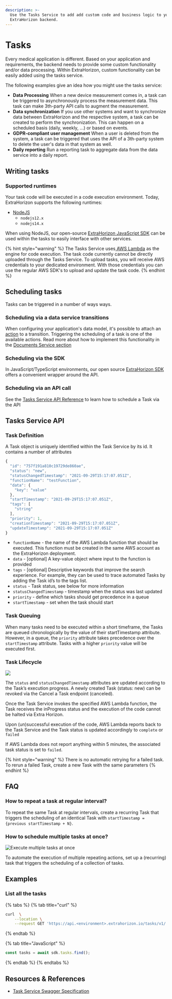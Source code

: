 ```yaml
---
description: >-
  Use the Tasks Service to add add custom code and business logic to your
  ExtraHorizon backend.
---
```


# Tasks

Every medical application is different. Based on your application and requirements, the backend needs to provide some custom functionality and/or data processing. Within ExtraHorizon, custom functionality can be easily added using the tasks service.

The following examples give an idea how you might use the tasks service:

* **Data Processing** When a new device measurement comes in, a task can be triggered to asynchronously process the measurement data. This task can make 3th-party API calls to augment the measurement.
* **Data synchronization** If you use other systems and want to synchronize data between ExtraHorizon and the respective system, a task can be created to perform the synchronization. This can happen on a scheduled basis \(daily, weekly, ...\) or based on events.
* **GDPR-compliant user management** When a user is deleted from the system, a task can be triggered that uses the API of a 3th-party system to delete the user's data in that system as well.
* **Daily reporting** Run a reporting task to aggregate data from the data service into a daily report.

## Writing tasks

### Supported runtimes

Your task code will be executed in a code execution environment. Today, ExtraHorizon supports the following runtimes:

* [NodeJS](https://nodejs.org/en/about/)
  * `nodejs12.x`
  * `nodejs14.x`

When using NodeJS, our open-source [ExtraHorizon JavaScript SDK](https://extrahorizon.github.io/javascript-sdk/#/) can be used within the tasks to easily interface with other services.

{% hint style="warning" %}
The Tasks Service uses[ AWS Lambda](https://aws.amazon.com/lambda/) as the engine for code execution. The task code currently cannot be directly uploaded through the Tasks Service. To upload tasks, you will receive AWS credentials to your dedicated environment. With those credentials you can use the regular AWS SDK's to upload and update the task code.
{% endhint %}

## Scheduling tasks

Tasks can be triggered in a number of ways ways. 

### Scheduling via a data service transitions

When configuring your application's data model, it's possible to attach an [action](data-service.md#transition-actions) to a transition. Triggering the scheduling of a task is one of the available actions. Read more about how to implement this functionality in the [Documents Service section](data-service.md)

### Scheduling via the SDK

In JavaScript/TypeScript environments, our open source [ExtraHorizon SDK ](../extrahorizon-sdk.md)offers a convenient wrapper around the API. 

### Scheduling via an API call

See the [Tasks Service API Reference](https://developers.extrahorizon.io/swagger-ui/?url=https://developers.extrahorizon.io/services/tasks-service/1.0.4/openapi.yaml) to learn how to schedule a Task via the API

## Tasks Service API 

### Task Definition

A Task object is uniquely identified within the Task Service by its id. It contains a number of attributes

```javascript
{
  "id": "757f191a810c19729de860ae",
  "status": "new",
  "statusChangedTimestamp": "2021-09-29T15:17:07.051Z",
  "functionName": "testFunction",
  "data": {
    "key": "value"
  },
  "startTimestamp": "2021-09-29T15:17:07.051Z",
  "tags": [
    "string"
  ],
  "priority": 1,
  "creationTimestamp": "2021-09-29T15:17:07.051Z",
  "updateTimestamp": "2021-09-29T15:17:07.051Z"
}
```

* `functionName` - the name of the AWS Lambda function that should be executed. This function must be created in the same AWS account as the ExtraHorizon deployment.
* `data` - \[optional\] A key-value object where input to the function is provided
* `tags` - \[optional\] Descriptive keywords that improve the search experience. For example, they can be used to trace automated Tasks by adding the Task id’s to the tags list.
* `status` - Task status, see below for more information
* `statusChangedTimestamp` - timestamp when the status was last updated
* `priority` - define which tasks should get precedence in a queue
* `startTimestamp` - set when the task should start

### Task Queuing

When many tasks need to be executed within a short timeframe, the Tasks are queued chronologically by the value of their startTimestamp attribute. However, in a queue, the `priority` attribute takes precedence over the `startTimestamp` attribute. Tasks with a higher `priority` value will be executed first. 

### Task Lifecycle

![](https://lh6.googleusercontent.com/af5KNmsUUbeSMWvMsNd27lX2m1O5sQlQq4UyIZFC6pYtUlNFJioAG6OiDVidT52T8nt1iClUDsmaDveT71ej6QkVmRQGrgkxt8CztZTOkcw0IBrACEQhEYf5jw_wEMKNmZabTac=s0)



The `status` and `statusChangedTimestamp` attributes are updated according to the Task’s execution progress. A newly created Task \(status: new\) can be revoked via the Cancel a Task endpoint \(canceled\). 

Once the Task Service invokes the specified AWS Lambda function, the Task receives the inProgress status and the execution of the code cannot be halted via Extra Horizon. 

Upon \(un\)successful execution of the code, AWS Lambda reports back to the Task Service and the Task status is updated accordingly to `complete` or `failed`

If AWS Lambda does not report anything within 5 minutes, the associated task status is set to `failed`.

{% hint style="warning" %}
There is no automatic retrying for a failed task. To rerun a failed Task, create a new Task with the same parameters
{% endhint %}

## FAQ

### How to repeat a task at regular interval?

To repeat the same Task at regular intervals, create a recurring Task that triggers the scheduling of an identical Task with `startTimestamp = {previous startTimestamp + N}`.

### How to schedule multiple tasks at once?

![Execute multiple tasks at once](https://lh5.googleusercontent.com/MBbXkcRf4eh3FeHU34PhUDVURT5LFVnEWWCIxFSFCYH1-xVhJGtZTimJcqB0xZoSGK45E2gzRmK1eD_x-eIPhvu1bB7Kk3AvT3NFR4L17BqgO0MtJjI9hShhlkCh_MR4EvFNKtg=s0)

To automate the execution of multiple repeating actions, set up a \(recurring\) task that triggers the scheduling of a collection of tasks.

## Examples

### List all the tasks

{% tabs %}
{% tab title="curl" %}
```bash
curl  \
    --location \
    --request GET 'https://api.<environment>.extrahorizon.io/tasks/v1/'
```
{% endtab %}

{% tab title="JavaScript" %}
```javascript
const tasks = await sdk.tasks.find();
```
{% endtab %}
{% endtabs %}

## Resources & References

* [Task Service Swagger Specification](https://developers.extrahorizon.io/swagger-ui/?url=https://developers.extrahorizon.io/services/tasks-service/1.0.4/openapi.yaml) 

